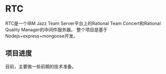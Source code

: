 # RTC
RTC是一个IBM Jazz Team Server平台上的Rational Team Concert和Rational Quality Manager的中间件服务器。
整个项目是基于Nodejs+express+mongoose开发。

## 项目进度
目前，主要做一些前期的技术准备。
